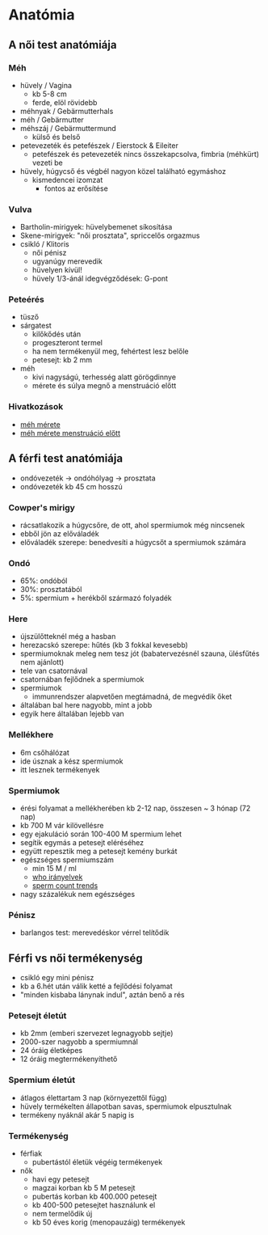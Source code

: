 # Anatómia

## A női test anatómiája

### Méh

- hüvely / Vagina
	- kb 5-8 cm
	- ferde, elöl rövidebb
- méhnyak / Gebärmutterhals
- méh / Gebärmutter
- méhszáj / Gebärmuttermund
	- külső és belső
- petevezeték és petefészek / Eierstock & Eileiter
	- petefészek és petevezeték nincs összekapcsolva, fimbria (méhkürt) vezeti be
- hüvely, húgycső és végbél nagyon közel található egymáshoz
	- kismedencei izomzat
		- fontos az erősítése

### Vulva

- Bartholin-mirigyek: hüvelybemenet síkosítása
- Skene-mirigyek: "női prosztata", spriccelős orgazmus
- csikló / Klitoris
	- női pénisz
	- ugyanúgy merevedik
	- hüvelyen kívül!
	- hüvely 1/3-ánál idegvégződések: G-pont

### Peteérés

- tüsző
- sárgatest
	- kilőkődés után
	- progeszteront termel
	- ha nem termékenyül meg, fehértest lesz belőle
	- petesejt: kb 2 mm
- méh
	- kivi nagyságú, terhesség alatt görögdinnye
	- mérete és súlya megnő a menstruáció előtt

### Hivatkozások

- [méh mérete](https://wombsforwisdom.com/sculpture-references/)
- [méh mérete menstruáció előtt](https://www.healthline.com/health-news/does-uterus-double-in-size-during-menstuation#Uterus-size-varies-among-women)

## A férfi test anatómiája

- ondóvezeték -> ondóhólyag -> prosztata 
- ondóvezeték kb 45 cm hosszú

### Cowper's mirigy

- rácsatlakozik a húgycsőre, de ott, ahol spermiumok még nincsenek
- ebből jön az előváladék
- előváladék szerepe: benedvesíti a húgycsőt a spermiumok számára

### Ondó

- 65%: ondóból
- 30%: prosztatából
- 5%: spermium + herékből származó folyadék

### Here

- újszülőtteknél még a hasban
- herezacskó szerepe: hűtés (kb 3 fokkal kevesebb)
- spermiumoknak meleg nem tesz jót (babatervezésnél szauna, ülésfűtés nem ajánlott)
- tele van csatornával
- csatornában fejlődnek a spermiumok
- spermiumok
	- immunrendszer alapvetően megtámadná, de megvédik őket
- általában bal here nagyobb, mint a jobb
- egyik here általában lejebb van

### Mellékhere

- 6m csőhálózat
- ide úsznak a kész spermiumok
- itt lesznek termékenyek 

### Spermiumok

- érési folyamat a mellékherében kb 2-12 nap, összesen ~ 3 hónap (72 nap)
- kb 700 M vár kilövellésre
- egy ejakuláció során 100-400 M spermium lehet
- segítik egymás a petesejt eléréséhez
- együtt repesztik meg a petesejt kemény burkát
- egészséges spermiumszám
	- min 15 M / ml
	- [who irányelvek](https://www.who.int/reproductivehealth/topics/infertility/cooper_et_al_hru.pdf)
	- [sperm count trends](https://academic.oup.com/humupd/article/23/6/646/4035689)
- nagy százalékuk nem egészséges

### Pénisz

- barlangos test: merevedéskor vérrel telítődik

## Férfi vs női termékenység

- csikló egy mini pénisz
- kb a 6.hét után válik ketté a fejlődési folyamat
- "minden kisbaba lánynak indul", aztán benő a rés

### Petesejt életút

- kb 2mm (emberi szervezet legnagyobb sejtje)
- 2000-szer nagyobb a spermiumnál
- 24 óráig életképes
- 12 óráig megtermékenyíthető

### Spermium életút
	
- átlagos élettartam 3 nap (környezettől függ)
- hüvely termékelten állapotban savas, spermiumok elpusztulnak
- termékeny nyáknál akár 5 napig is

### Termékenység

- férfiak
	- pubertástól életük végéig termékenyek
- nők
	- havi egy petesejt
	- magzai korban kb 5 M petesejt
	- pubertás korban kb 400.000 petesejt
	- kb 400-500 petesejtet használunk el
	- nem termelődik új
	- kb 50 éves korig (menopauzáig) termékenyek
